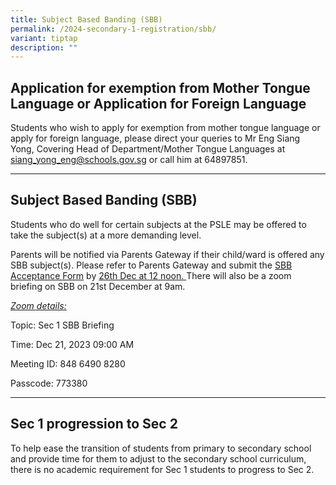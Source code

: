```yaml
---
title: Subject Based Banding (SBB)
permalink: /2024-secondary-1-registration/sbb/
variant: tiptap
description: ""
---
```

<h2>Application for exemption from Mother Tongue Language or Application for Foreign Language</h2><p>Students who wish to apply for exemption from mother tongue language or apply for foreign language, please direct your queries to Mr Eng Siang Yong, Covering Head of Department/Mother Tongue Languages at <a href="mailto:siang_yong_eng@schools.gov.sg" rel="noopener noreferrer nofollow" target="_blank">siang_yong_eng@schools.gov.sg</a> or call him at 64897851.</p><hr><h2>Subject Based Banding (SBB)</h2><p></p><p>Students who do well for certain subjects at the PSLE may be offered to take the subject(s) at a more demanding level.</p><p></p><p>Parents will be notified via Parents Gateway if their child/ward is offered any SBB subject(s). Please refer to Parents Gateway and submit the <u>SBB Acceptance Form</u> by <u>26th Dec at 12 noon. </u>There will also be a zoom briefing on SBB on 21st December at 9am.</p><p></p><p><em><u>Zoom details:</u></em></p><p>Topic: Sec 1 SBB Briefing</p><p>Time: Dec 21, 2023 09:00 AM</p><p>Meeting ID: 848 6490 8280</p><p>Passcode: 773380</p><hr><h2>Sec 1 progression to Sec 2</h2><p>To help ease the transition of students from primary to secondary school and provide time for them to adjust to the secondary school curriculum, there is no academic requirement for Sec 1 students to progress to Sec 2.</p>